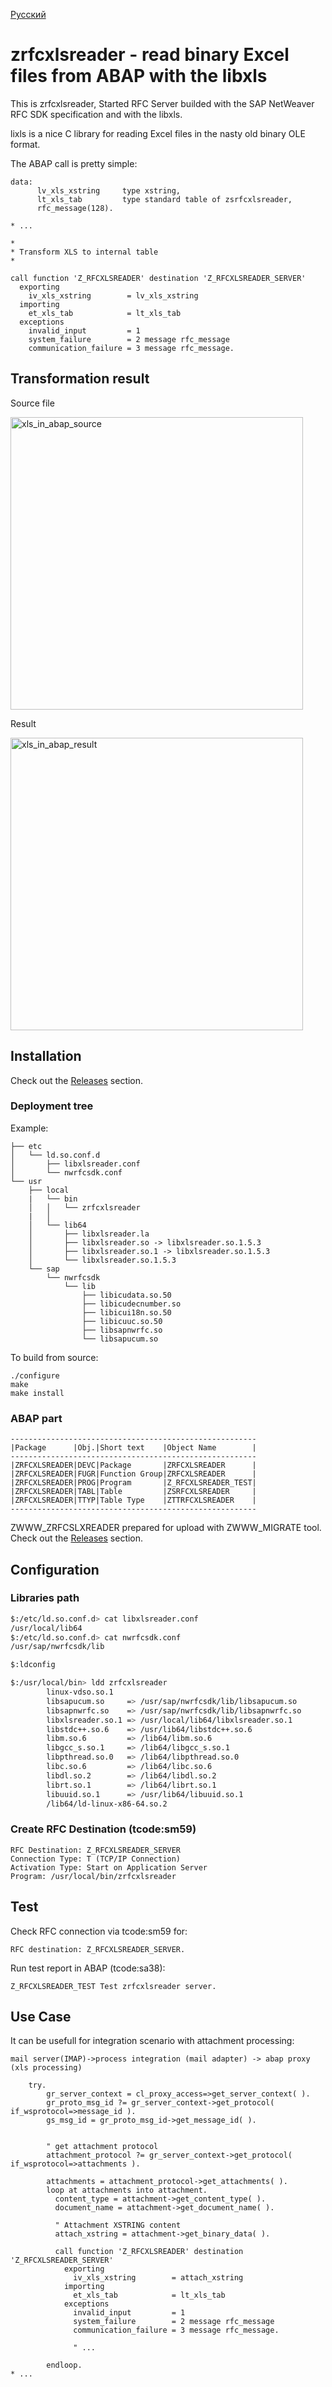 [Русский](https://github.com/NikoGal/zrfcxlsreader/blob/master/README.md)
# zrfcxlsreader - read binary Excel files from ABAP with the libxls

This is zrfcxlsreader, Started RFC Server builded with the SAP NetWeaver RFC SDK specification and with the libxls.

lixls is a nice C library for reading Excel files in the nasty old binary OLE format.

The ABAP call is pretty simple:
```abap
data: 
      lv_xls_xstring     type xstring,
      lt_xls_tab         type standard table of zsrfcxlsreader,
      rfc_message(128).

* ...

*
* Transform XLS to internal table
*

call function 'Z_RFCXLSREADER' destination 'Z_RFCXLSREADER_SERVER'
  exporting
    iv_xls_xstring        = lv_xls_xstring
  importing
    et_xls_tab            = lt_xls_tab
  exceptions
    invalid_input         = 1
    system_failure        = 2 message rfc_message
    communication_failure = 3 message rfc_message.
```
## Transformation result
Source file

<img width="468" alt="xls_in_abap_source" src="https://github.com/NikoGal/zrfcxlsreader/blob/master/files/xls_in_abap_source.png">

Result

<img width="468" alt="xls_in_abap_result" src="https://github.com/NikoGal/zrfcxlsreader/blob/master/files/xls_in_abap_result.png">

## Installation

Check out the [Releases](https://github.com/nikogal/zrfcxlsreader/releases) section.

### Deployment tree
Example:
```
├── etc
│   └── ld.so.conf.d
│       ├── libxlsreader.conf
│       └── nwrfcsdk.conf
└── usr
    ├── local
    |   └── bin
    │   │   └── zrfcxlsreader
    |   │
    │   └── lib64
    │       ├── libxlsreader.la
    │       ├── libxlsreader.so -> libxlsreader.so.1.5.3
    │       ├── libxlsreader.so.1 -> libxlsreader.so.1.5.3
    │       └── libxlsreader.so.1.5.3
    └── sap
        └── nwrfcsdk
            └── lib
                ├── libicudata.so.50
                ├── libicudecnumber.so
                ├── libicui18n.so.50
                ├── libicuuc.so.50
                ├── libsapnwrfc.so
                └── libsapucum.so
```

To build from source:
```
./configure
make
make install
```

### ABAP part
```
-------------------------------------------------------
|Package      |Obj.|Short text    |Object Name        |
-------------------------------------------------------
|ZRFCXLSREADER|DEVC|Package       |ZRFCXLSREADER      |
|ZRFCXLSREADER|FUGR|Function Group|ZRFCXLSREADER      |
|ZRFCXLSREADER|PROG|Program       |Z_RFCXLSREADER_TEST|
|ZRFCXLSREADER|TABL|Table         |ZSRFCXLSREADER     |
|ZRFCXLSREADER|TTYP|Table Type    |ZTTRFCXLSREADER    |
-------------------------------------------------------
```
ZWWW_ZRFCSLXREADER prepared for upload with ZWWW_MIGRATE tool.
Check out the [Releases](https://github.com/nikogal/zrfcxlsreader/releases) section.

## Configuration
### Libraries path
```bash
$:/etc/ld.so.conf.d> cat libxlsreader.conf
/usr/local/lib64
$:/etc/ld.so.conf.d> cat nwrfcsdk.conf
/usr/sap/nwrfcsdk/lib

$:ldconfig

$:/usr/local/bin> ldd zrfcxlsreader
        linux-vdso.so.1                                          
        libsapucum.so     => /usr/sap/nwrfcsdk/lib/libsapucum.so 
        libsapnwrfc.so    => /usr/sap/nwrfcsdk/lib/libsapnwrfc.so
        libxlsreader.so.1 => /usr/local/lib64/libxlsreader.so.1  
        libstdc++.so.6    => /usr/lib64/libstdc++.so.6           
        libm.so.6         => /lib64/libm.so.6                    
        libgcc_s.so.1     => /lib64/libgcc_s.so.1                
        libpthread.so.0   => /lib64/libpthread.so.0              
        libc.so.6         => /lib64/libc.so.6                    
        libdl.so.2        => /lib64/libdl.so.2                   
        librt.so.1        => /lib64/librt.so.1                   
        libuuid.so.1      => /usr/lib64/libuuid.so.1             
        /lib64/ld-linux-x86-64.so.2     
```

### Create RFC Destination (tcode:sm59)
```
RFC Destination: Z_RFCXLSREADER_SERVER
Connection Type: T (TCP/IP Connection)
Activation Type: Start on Application Server
Program: /usr/local/bin/zrfcxlsreader
```

## Test

Check RFC connection via tcode:sm59 for:
```
RFC destination: Z_RFCXLSREADER_SERVER.
```
Run test report in ABAP (tcode:sa38):
```
Z_RFCXLSREADER_TEST Test zrfcxlsreader server.
```

## Use Case
It can be usefull for integration scenario with attachment processing:
```
mail server(IMAP)->process integration (mail adapter) -> abap proxy (xls processing)
```

```abap
    try.
        gr_server_context = cl_proxy_access=>get_server_context( ).
        gr_proto_msg_id ?= gr_server_context->get_protocol( if_wsprotocol=>message_id ).
        gs_msg_id = gr_proto_msg_id->get_message_id( ).


        " get attachment protocol
        attachment_protocol ?= gr_server_context->get_protocol( if_wsprotocol=>attachments ).

        attachments = attachment_protocol->get_attachments( ).
        loop at attachments into attachment.
          content_type = attachment->get_content_type( ).
          document_name = attachment->get_document_name( ).

          " Attachment XSTRING content
          attach_xstring = attachment->get_binary_data( ).
          
          call function 'Z_RFCXLSREADER' destination 'Z_RFCXLSREADER_SERVER'
            exporting
              iv_xls_xstring        = attach_xstring
            importing
              et_xls_tab            = lt_xls_tab
            exceptions
              invalid_input         = 1
              system_failure        = 2 message rfc_message
              communication_failure = 3 message rfc_message.
              
              " ...
              
        endloop.
* ...
```
